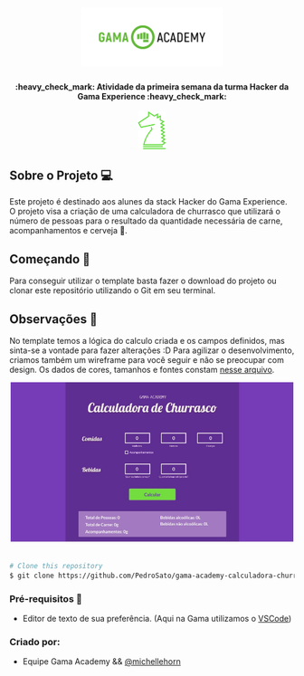<h1 align="center">
    <img alt="GamaAcademy" title="#GamaAcademy" src="./logo.png" width="250px" />
</h1>

<h4 align="center"> 
	:heavy_check_mark: Atividade da primeira semana da turma Hacker da Gama Experience :heavy_check_mark:
</h4>

<p align="center">
    <img alt="GamaHacker" title="#GamaHacker" src="./hacker.svg" width="50px" />
</p>

## Sobre o Projeto 💻

Este projeto é destinado aos alunes da stack Hacker do Gama Experience. O projeto visa a criação de uma calculadora de churrasco que utilizará o número de pessoas para o resultado da quantidade necessária de carne, acompanhamentos e cerveja 🍺.

## Começando 🏁

Para conseguir utilizar o template basta fazer o download do projeto ou clonar este repositório utilizando o Git em seu terminal.

## Observações 📌

No template temos a lógica do calculo criada e os campos definidos, mas sinta-se a vontade para fazer alterações :D
Para agilizar o desenvolvimento, criamos também um wireframe para você seguir e não se preocupar com design. Os dados de cores, tamanhos e fontes constam [nesse arquivo](https://xd.adobe.com/view/dbdc850b-ce84-4227-67b7-ac0974fda9a6-aded/).

<p align="center">
    <img alt="XD" title="#BarbecueCalculator" src="./barbecue-calculator-xd.jpeg" width="500px" />
</p>

```bash

# Clone this repository
$ git clone https://github.com/PedroSato/gama-academy-calculadora-churrasco
```

### Pré-requisitos :large_orange_diamond:

- Editor de texto de sua preferência. (Aqui na Gama utilizamos o [VSCode](https://code.visualstudio.com))

### Criado por:

- Equipe Gama Academy && [@michellehorn](https://github.com/michellehorn)
